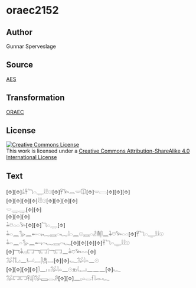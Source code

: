 # oraec2152

## Author

Gunnar Sperveslage

## Source

[AES](https://github.com/simondschweitzer/aes)

## Transformation

[ORAEC](https://oraec.github.io/)

## License

<a rel="license" href="http://creativecommons.org/licenses/by-sa/4.0/"><img alt="Creative Commons License" style="border-width:0" src="https://i.creativecommons.org/l/by-sa/4.0/88x31.png" /></a><br />This work is licensed under a <a rel="license" href="http://creativecommons.org/licenses/by-sa/4.0/">Creative Commons Attribution-ShareAlike 4.0 International License</a>

## Text

[⯑][⯑]𓏙𓋹𓆓𓏏𓇾𓎛𓎛𓇳[⯑]𓋹𓅨𓂋𓎟𓎳[⯑]𓎟𓇯[⯑][⯑][⯑]<br>
[⯑][⯑][⯑][⯑]𓎛𓎛𓇳[⯑][⯑][⯑][⯑]<br>
𓎟𓇾𓇾[⯑][⯑]<br>
[⯑][⯑][⯑]<br>
𓇓𓈞𓏏𓏏𓅨[⯑][⯑]𓆓𓏏𓇾[⯑]<br>
𓇓𓏏𓈖𓅭𓈖𓄡𓏏𓏤𓆑𓈘𓏏𓆑𓇋𓏏𓈖𓇳𓈘𓏏𓁐𓄟𓋴𓈖𓇓𓈞𓅨𓏏𓏏[⯑]𓋹𓆓𓏏𓇾𓎛𓎛𓇳<br>
𓇓𓏏𓈖𓏏𓅭𓈖𓄡𓏤𓏏𓆑𓈘𓏏𓆑[⯑][⯑][⯑][⯑]𓋹𓆓𓏏𓇾𓎛𓎛𓇳<br>
[⯑]𓄓𓇓𓊒𓉐𓄓𓉐𓌉𓄓𓉐𓈖𓇓𓈞𓅨𓏏𓏏[⯑]<br>
𓅮𓋾𓄤𓈎𓈖𓂡𓐛𓋴𓆣𓂋[⯑][⯑]𓆑𓅮𓇋𓏏𓈖𓇳<br>
[⯑][⯑][⯑][⯑]𓋴𓈖𓏥𓅮𓇋𓏏𓈖𓇳𓁷𓏤𓇋𓂝𓈖𓈖𓈖[⯑]𓆑<br>
𓅮𓉐𓉐𓋹𓍑𓋴𓅮𓈙𓂋𓀔[⯑][⯑]𓈖𓊪𓏏𓂋𓆳𓇋𓁹𓆑<br>
